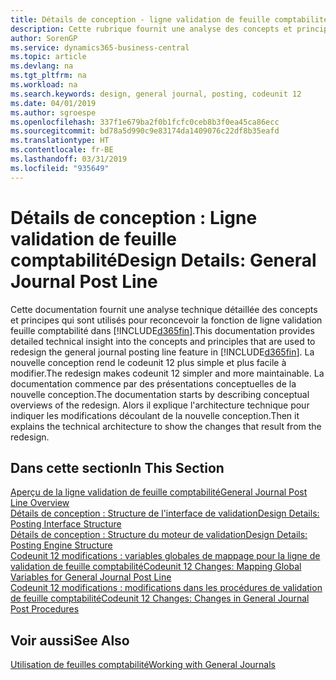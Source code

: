 ```yaml
---
title: Détails de conception - ligne validation de feuille comptabilité | Microsoft Docs
description: Cette rubrique fournit une analyse des concepts et principes qui sont utilisés pour reconcevoir la fonction de ligne validation feuille comptabilité dans Business Central.
author: SorenGP
ms.service: dynamics365-business-central
ms.topic: article
ms.devlang: na
ms.tgt_pltfrm: na
ms.workload: na
ms.search.keywords: design, general journal, posting, codeunit 12
ms.date: 04/01/2019
ms.author: sgroespe
ms.openlocfilehash: 337f1e679ba2f0b1fcfc0ceb8b3f0ea45ca86ecc
ms.sourcegitcommit: bd78a5d990c9e83174da1409076c22df8b35eafd
ms.translationtype: HT
ms.contentlocale: fr-BE
ms.lasthandoff: 03/31/2019
ms.locfileid: "935649"
---
```

# <a name="design-details-general-journal-post-line"></a><span data-ttu-id="1f25b-103">Détails de conception : Ligne validation de feuille comptabilité</span><span class="sxs-lookup"><span data-stu-id="1f25b-103">Design Details: General Journal Post Line</span></span>
<span data-ttu-id="1f25b-104">Cette documentation fournit une analyse technique détaillée des concepts et principes qui sont utilisés pour reconcevoir la fonction de ligne validation feuille comptabilité dans [!INCLUDE[d365fin](includes/d365fin_md.md)].</span><span class="sxs-lookup"><span data-stu-id="1f25b-104">This documentation provides detailed technical insight into the concepts and principles that are used to redesign the general journal posting line feature in [!INCLUDE[d365fin](includes/d365fin_md.md)].</span></span> <span data-ttu-id="1f25b-105">La nouvelle conception rend le codeunit 12 plus simple et plus facile à modifier.</span><span class="sxs-lookup"><span data-stu-id="1f25b-105">The redesign makes codeunit 12 simpler and more maintainable.</span></span> <span data-ttu-id="1f25b-106">La documentation commence par des présentations conceptuelles de la nouvelle conception.</span><span class="sxs-lookup"><span data-stu-id="1f25b-106">The documentation starts by describing conceptual overviews of the redesign.</span></span> <span data-ttu-id="1f25b-107">Alors il explique l'architecture technique pour indiquer les modifications découlant de la nouvelle conception.</span><span class="sxs-lookup"><span data-stu-id="1f25b-107">Then it explains the technical architecture to show the changes that result from the redesign.</span></span>  

## <a name="in-this-section"></a><span data-ttu-id="1f25b-108">Dans cette section</span><span class="sxs-lookup"><span data-stu-id="1f25b-108">In This Section</span></span>  
[<span data-ttu-id="1f25b-109">Aperçu de la ligne validation de feuille comptabilité</span><span class="sxs-lookup"><span data-stu-id="1f25b-109">General Journal Post Line Overview</span></span>](design-details-general-journal-post-line-overview.md)  
[<span data-ttu-id="1f25b-110">Détails de conception : Structure de l'interface de validation</span><span class="sxs-lookup"><span data-stu-id="1f25b-110">Design Details: Posting Interface Structure</span></span>](design-details-posting-interface-structure.md)  
[<span data-ttu-id="1f25b-111">Détails de conception : Structure du moteur de validation</span><span class="sxs-lookup"><span data-stu-id="1f25b-111">Design Details: Posting Engine Structure</span></span>](design-details-posting-engine-structure.md)  
[<span data-ttu-id="1f25b-112">Codeunit 12 modifications : variables globales de mappage pour la ligne de validation de feuille comptabilité</span><span class="sxs-lookup"><span data-stu-id="1f25b-112">Codeunit 12 Changes: Mapping Global Variables for General Journal Post Line</span></span>](design-details-codeunit-12-changes-mapping-global-variables-for-general-journal-post-line.md)  
[<span data-ttu-id="1f25b-113">Codeunit 12 modifications : modifications dans les procédures de validation de feuille comptabilité</span><span class="sxs-lookup"><span data-stu-id="1f25b-113">Codeunit 12 Changes: Changes in General Journal Post Procedures</span></span>](design-details-codeunit-12-changes-changes-in-general-journal-post-procedures.md)  

## <a name="see-also"></a><span data-ttu-id="1f25b-114">Voir aussi</span><span class="sxs-lookup"><span data-stu-id="1f25b-114">See Also</span></span>  
[<span data-ttu-id="1f25b-115">Utilisation de feuilles comptabilité</span><span class="sxs-lookup"><span data-stu-id="1f25b-115">Working with General Journals</span></span>](ui-work-general-journals.md)

